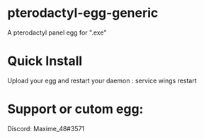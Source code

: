 # pterodactyl-egg-generic

A pterodactyl panel egg for ".exe"

# Quick Install

Upload your egg and restart your daemon : service wings restart

# Support or cutom egg:

Discord: Maxime_48#3571
